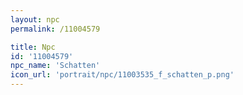 ```yaml
---
layout: npc
permalink: /11004579

title: Npc
id: '11004579'
npc_name: 'Schatten'
icon_url: 'portrait/npc/11003535_f_schatten_p.png'
---
```

